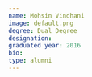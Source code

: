 ```yaml
---
name: Mohsin Vindhani
image: default.png
degree: Dual Degree
designation:
graduated year: 2016
bio:
type: alumni
---
```

